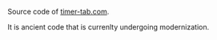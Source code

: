 Source code of [timer-tab.com](https://www.timer-tab.com).

It is ancient code that is currenlty undergoing modernization.

